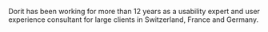 Dorit has been working for more than 12 years as a usability expert and user experience consultant for large clients in Switzerland, France and Germany.
